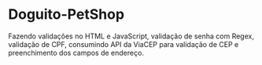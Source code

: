 # Doguito-PetShop
 Fazendo validações no HTML e JavaScript, validação de senha com Regex, validação de CPF, consumindo API da ViaCEP para validação de CEP e preenchimento dos campos de endereço.

